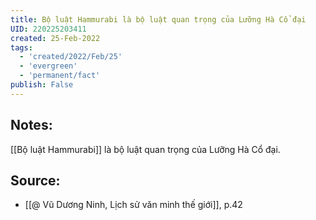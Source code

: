 ```yaml
---
title: Bộ luật Hammurabi là bộ luật quan trọng của Lưỡng Hà Cổ đại
UID: 220225203411
created: 25-Feb-2022
tags:
  - 'created/2022/Feb/25'
  - 'evergreen'
  - 'permanent/fact'
publish: False
---
```

## Notes:
[[Bộ luật Hammurabi]] là bộ luật quan trọng của Lưỡng Hà Cổ đại.

## Source:
- [[@ Vũ Dương Ninh, Lịch sử văn minh thế giới]], p.42




